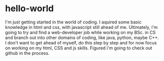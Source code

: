 # hello-world
I'm just getting started in the world of coding. I aquired some basic knowledge in html and css, with javascript still ahead of me. Ultimately, i'm going to try and find a web-developer job while working on my BSc. in CS and branch out into other domains of coding, like java, python, maybe C++. I don't want to get ahead of myself, do this step by step and for now focus on working on my html, CSS and js skills. Figured i'm going to check out github in the process.
